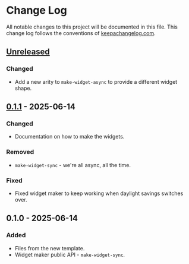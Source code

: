 # Change Log
All notable changes to this project will be documented in this file. This change log follows the conventions of [keepachangelog.com](http://keepachangelog.com/).

## [Unreleased]
### Changed
- Add a new arity to `make-widget-async` to provide a different widget shape.

## [0.1.1] - 2025-06-14
### Changed
- Documentation on how to make the widgets.

### Removed
- `make-widget-sync` - we're all async, all the time.

### Fixed
- Fixed widget maker to keep working when daylight savings switches over.

## 0.1.0 - 2025-06-14
### Added
- Files from the new template.
- Widget maker public API - `make-widget-sync`.

[Unreleased]: https://sourcehost.site/your-name/escriba/compare/0.1.1...HEAD
[0.1.1]: https://sourcehost.site/your-name/escriba/compare/0.1.0...0.1.1
